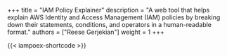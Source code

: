 +++ 
title = "IAM Policy Explainer"
description = "A web tool that helps explain AWS Identity and Access Management (IAM) policies by breaking down their statements, conditions, and operators in a human-readable format."
authors = ["Reese Gerjekian"]
weight = 1
+++

{{< iampoex-shortcode >}}
